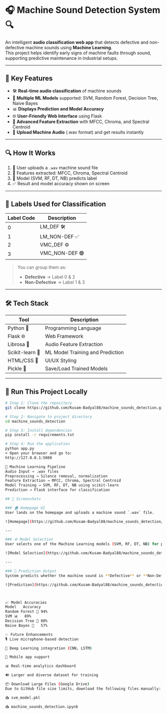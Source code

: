 # 🎧 Machine Sound Detection System 🔍

An intelligent **audio classification web app** that detects defective and non-defective machine sounds using **Machine Learning**.  
This project helps identify early signs of machine faults through sound, supporting predictive maintenance in industrial setups.

---

## 🌟 Key Features

- 🛠️ **Real-time audio classification** of machine sounds  
- 🤖 **Multiple ML Models** supported: SVM, Random Forest, Decision Tree, Naive Bayes  
- 📊 **Displays Prediction and Model Accuracy**  
- 🌐 **User-Friendly Web Interface** using Flask  
- 🎵 **Advanced Feature Extraction** with MFCC, Chroma, and Spectral Centroid  
- 📁 **Upload Machine Audio** (.wav format) and get results instantly  

---

## 🔍 How It Works

1. 🎵 User uploads a `.wav` machine sound file  
2. 🧪 Features extracted: MFCC, Chroma, Spectral Centroid  
3. 🤖 Model (SVM, RF, DT, NB) predicts label  
4. ✅ Result and model accuracy shown on screen  

---

## 📂 Labels Used for Classification

| Label Code | Description         |
|------------|---------------------|
| 0          | LM_DEF 🛠️           |
| 1          | LM_NON-DEF ✅        |
| 2          | VMC_DEF ⚙️          |
| 3          | VMC_NON-DEF 🟢       |

> You can group them as:  
> - **Defective** → Label 0 & 2  
> - **Non-Defective** → Label 1 & 3  

---

## 🛠️ Tech Stack

| Tool            | Description                      |
|------------------|----------------------------------|
| Python 🐍         | Programming Language              |
| Flask 🌐          | Web Framework                    |
| Librosa 🎵        | Audio Feature Extraction         |
| Scikit-learn 🤖   | ML Model Training and Prediction |
| HTML/CSS 🎨       | UI/UX Styling                    |
| Pickle 🧃         | Save/Load Trained Models         |

---

## 🚀 Run This Project Locally

```bash
# Step 1: Clone the repository
git clone https://github.com/Kusam-Badyal88/machine_sounds_detection.git

# Step 2: Navigate to project directory
cd machine_sounds_detection

# Step 3: Install dependencies
pip install -r requirements.txt

# Step 4: Run the application
python app.py
➡️ Open your browser and go to:
http://127.0.0.1:5000

🧠 Machine Learning Pipeline
Audio Input → .wav files
Preprocessing → Silence removal, normalization
Feature Extraction → MFCC, Chroma, Spectral Centroid
Model Training → SVM, RF, DT, NB using scikit-learn
Prediction → Flask interface for classification

## 📸 Screenshots

### 🏠 Homepage UI
User lands on the homepage and uploads a machine sound `.wav` file.

![Homepage](https://github.com/Kusam-Badyal88/machine_sounds_detection/blob/master/static/screenshots/homepage.png?raw=true)

---

### ⚙️ Model Selection
User selects one of the Machine Learning models (SVM, RF, DT, NB) for prediction.

![Model Selection](https://github.com/Kusam-Badyal88/machine_sounds_detection/blob/master/static/screenshots/model_selection.png?raw=true)

---

### 🎯 Prediction Output
System predicts whether the machine sound is **Defective** or **Non-Defective** and shows model accuracy.

![Prediction](https://github.com/Kusam-Badyal88/machine_sounds_detection/blob/master/static/screenshots/prediction.png?raw=true)



📈 Model Accuracies
Model	Accuracy
Random Forest 🌲	94%
SVM 📊	89%
Decision Tree 🌴	80%
Naive Bayes 🧠	57%

✨ Future Enhancements
🎙️ Live microphone-based detection

🤖 Deep Learning integration (CNN, LSTM)

📱 Mobile app support

📊 Real-time analytics dashboard

🔊 Larger and diverse dataset for training

📦 Download Large Files (Google Drive)
Due to GitHub file size limits, download the following files manually:

📥 svm_model.pkl

📥 machine_sounds_detection.ipynb



